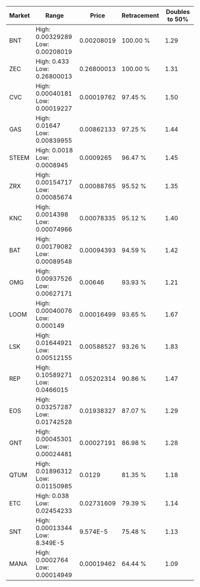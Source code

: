 | Market | Range | Price| Retracement | Doubles to 50% |
| --- | --- | --- | --- | --- |
| BNT | High: 0.00329289<br />Low: 0.00208019 | 0.00208019 | 100.00 % | 1.29 |
| ZEC | High: 0.433<br />Low: 0.26800013 | 0.26800013 | 100.00 % | 1.31 |
| CVC | High: 0.00040181<br />Low: 0.00019227 | 0.00019762 | 97.45 % | 1.50 |
| GAS | High: 0.01647<br />Low: 0.00839955 | 0.00862133 | 97.25 % | 1.44 |
| STEEM | High: 0.0018<br />Low: 0.0008945 | 0.0009265 | 96.47 % | 1.45 |
| ZRX | High: 0.00154717<br />Low: 0.00085674 | 0.00088765 | 95.52 % | 1.35 |
| KNC | High: 0.0014398<br />Low: 0.00074966 | 0.00078335 | 95.12 % | 1.40 |
| BAT | High: 0.00179082<br />Low: 0.00089548 | 0.00094393 | 94.59 % | 1.42 |
| OMG | High: 0.00937526<br />Low: 0.00627171 | 0.00646 | 93.93 % | 1.21 |
| LOOM | High: 0.00040076<br />Low: 0.000149 | 0.00016499 | 93.65 % | 1.67 |
| LSK | High: 0.01644921<br />Low: 0.00512155 | 0.00588527 | 93.26 % | 1.83 |
| REP | High: 0.10589271<br />Low: 0.0466015 | 0.05202314 | 90.86 % | 1.47 |
| EOS | High: 0.03257287<br />Low: 0.01742528 | 0.01938327 | 87.07 % | 1.29 |
| GNT | High: 0.00045301<br />Low: 0.00024481 | 0.00027191 | 86.98 % | 1.28 |
| QTUM | High: 0.01896312<br />Low: 0.01150985 | 0.0129 | 81.35 % | 1.18 |
| ETC | High: 0.038<br />Low: 0.02454233 | 0.02731609 | 79.39 % | 1.14 |
| SNT | High: 0.00013344<br />Low: 8.349E-5 | 9.574E-5 | 75.48 % | 1.13 |
| MANA | High: 0.0002764<br />Low: 0.00014949 | 0.00019462 | 64.44 % | 1.09 |
